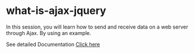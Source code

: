 # what-is-ajax-jquery
In this session, you will learn how to send and receive data on a web server through Ajax. By using an example.

See detailed Documentation <a href="https://learncodeweb.com/jquery/get-and-post-requests-of-ajax-in-jquery/" target="_blank">Click here</a>
